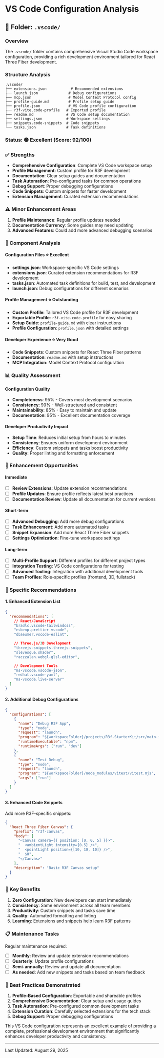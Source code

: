 # VS Code Configuration Analysis

## 📁 Folder: `.vscode/`

### Overview

The `.vscode/` folder contains comprehensive Visual Studio Code workspace configuration, providing a rich development environment tailored for React Three Fiber development.

### Structure Analysis

```text
.vscode/
├── extensions.json           # Recommended extensions
├── launch.json              # Debug configurations
├── mcp.json                 # Model Context Protocol config
├── profile-guide.md         # Profile setup guide
├── profile.json             # VS Code profile configuration
├── r3f-vite.code-profile   # Exported profile
├── readme.md               # VS Code setup documentation
├── settings.json           # Workspace settings
├── snippets.code-snippets  # Code snippets
└── tasks.json              # Task definitions
```

### Status: 🟢 **Excellent** (Score: 92/100)

### ✅ Strengths

- **Comprehensive Configuration**: Complete VS Code workspace setup
- **Profile Management**: Custom profile for R3F development
- **Documentation**: Clear setup guides and documentation
- **Task Automation**: Pre-configured tasks for common operations
- **Debug Support**: Proper debugging configurations
- **Code Snippets**: Custom snippets for faster development
- **Extension Management**: Curated extension recommendations

### ⚠️ Minor Enhancement Areas

1. **Profile Maintenance**: Regular profile updates needed
2. **Documentation Currency**: Some guides may need updating
3. **Advanced Features**: Could add more advanced debugging scenarios

### 🔧 Component Analysis

#### Configuration Files ⭐ **Excellent**

- **settings.json**: Workspace-specific VS Code settings
- **extensions.json**: Curated extension recommendations for R3F development
- **tasks.json**: Automated task definitions for build, test, and development
- **launch.json**: Debug configurations for different scenarios

#### Profile Management ⭐ **Outstanding**

- **Custom Profile**: Tailored VS Code profile for R3F development
- **Exportable Profile**: `r3f-vite.code-profile` for easy sharing
- **Setup Guide**: `profile-guide.md` with clear instructions
- **Profile Configuration**: `profile.json` with detailed settings

#### Developer Experience ⭐ **Very Good**

- **Code Snippets**: Custom snippets for React Three Fiber patterns
- **Documentation**: `readme.md` with setup instructions
- **MCP Integration**: Model Context Protocol configuration

### 📊 Quality Assessment

#### Configuration Quality

- **Completeness**: 95% - Covers most development scenarios
- **Consistency**: 90% - Well-structured and consistent
- **Maintainability**: 85% - Easy to maintain and update
- **Documentation**: 95% - Excellent documentation coverage

#### Developer Productivity Impact

- **Setup Time**: Reduces initial setup from hours to minutes
- **Consistency**: Ensures uniform development environment
- **Efficiency**: Custom snippets and tasks boost productivity
- **Quality**: Proper linting and formatting enforcement

### 🚀 Enhancement Opportunities

#### Immediate

- [ ] **Review Extensions**: Update extension recommendations
- [ ] **Profile Updates**: Ensure profile reflects latest best practices
- [ ] **Documentation Review**: Update all documentation for current versions

#### Short-term

- [ ] **Advanced Debugging**: Add more debug configurations
- [ ] **Task Enhancement**: Add more automated tasks
- [ ] **Snippet Expansion**: Add more React Three Fiber snippets
- [ ] **Settings Optimization**: Fine-tune workspace settings

#### Long-term

- [ ] **Multi-Profile Support**: Different profiles for different project types
- [ ] **Integration Testing**: VS Code configurations for testing
- [ ] **Advanced Tooling**: Integration with additional development tools
- [ ] **Team Profiles**: Role-specific profiles (frontend, 3D, fullstack)

### 🔧 Specific Recommendations

#### 1. Enhanced Extension List

```json
{
  "recommendations": [
    // React/JavaScript
    "bradlc.vscode-tailwindcss",
    "esbenp.prettier-vscode",
    "dbaeumer.vscode-eslint",

    // Three.js/3D Development
    "threejs-snippets.threejs-snippets",
    "slevesque.shader",
    "raczzalan.webgl-glsl-editor",

    // Development Tools
    "ms-vscode.vscode-json",
    "redhat.vscode-yaml",
    "ms-vscode.live-server"
  ]
}
```

#### 2. Additional Debug Configurations

```json
{
  "configurations": [
    {
      "name": "Debug R3F App",
      "type": "node",
      "request": "launch",
      "program": "${workspaceFolder}/projects/R3f-StarterKit/src/main.jsx",
      "runtimeExecutable": "npm",
      "runtimeArgs": ["run", "dev"]
    },
    {
      "name": "Test Debug",
      "type": "node",
      "request": "launch",
      "program": "${workspaceFolder}/node_modules/vitest/vitest.mjs",
      "args": ["run"]
    }
  ]
}
```

#### 3. Enhanced Code Snippets

Add more R3F-specific snippets:

```json
{
  "React Three Fiber Canvas": {
    "prefix": "r3f-canvas",
    "body": [
      "<Canvas camera={{ position: [0, 0, 5] }}>",
      "  <ambientLight intensity={0.5} />",
      "  <pointLight position={[10, 10, 10]} />",
      "  $0",
      "</Canvas>"
    ],
    "description": "Basic R3F Canvas setup"
  }
}
```

### 🎯 Key Benefits

1. **Zero Configuration**: New developers can start immediately
2. **Consistency**: Same environment across all team members
3. **Productivity**: Custom snippets and tasks save time
4. **Quality**: Automated formatting and linting
5. **Learning**: Extensions and snippets help learn R3F patterns

### 📋 Maintenance Tasks

Regular maintenance required:

- [ ] **Monthly**: Review and update extension recommendations
- [ ] **Quarterly**: Update profile configurations
- [ ] **Semi-annually**: Review and update all documentation
- [ ] **As needed**: Add new snippets and tasks based on team feedback

### 🌟 Best Practices Demonstrated

1. **Profile-Based Configuration**: Exportable and shareable profiles
2. **Comprehensive Documentation**: Clear setup and usage guides
3. **Task Automation**: Pre-configured common development tasks
4. **Extension Curation**: Carefully selected extensions for the tech stack
5. **Debug Support**: Proper debugging configurations

This VS Code configuration represents an excellent example of providing a complete, professional development environment that significantly enhances developer productivity and consistency.

---

Last Updated: August 29, 2025
